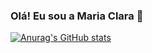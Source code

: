 ### Olá! Eu sou a Maria Clara 💖

[![Anurag's GitHub stats](https://github-readme-stats.vercel.app/api?username=mariaclaraps&show_icons=true&show_icons=true&theme=dracula)](https://github.com/anuraghazra/github-readme-stats)
